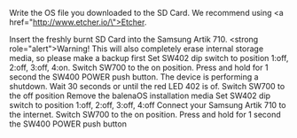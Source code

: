 Write the OS file you downloaded to the SD Card. We recommend using <a href=\"http://www.etcher.io/\">Etcher</a>.

Insert the freshly burnt SD Card into the Samsung Artik 710.
<strong role=\"alert\">Warning!</strong> This will also completely erase internal storage media, so please make a backup first
Set SW402 dip switch to position 1:off, 2:off, 3:off, 4:on.
Switch SW700 to the on position. Press and hold for 1 second the SW400 POWER push button.
The device is performing a shutdown. Wait 30 seconds or until the red LED 402 is of.
Switch SW700 to the off position
Remove the balenaOS installation media
Set SW402 dip switch to position 1:off, 2:off, 3:off, 4:off
Connect your Samsung Artik 710 to the internet. Switch SW700 to the on position. Press and hold for 1 second the SW400 POWER push button